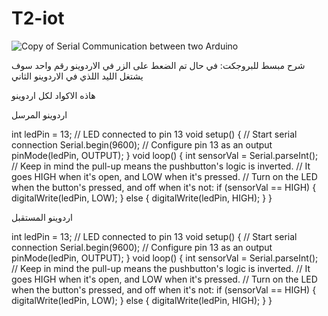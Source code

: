 # T2-iot

![Copy of Serial Communication between two Arduino](https://github.com/MohammadShnaimar/T2-iot/assets/139280577/4ca7045e-3d2c-40b0-8ede-a2686fbbd598)

شرح مبسط للبروجكت: في حال تم الضعط على الزر في الاردوينو رقم واحد سوف يشتغل الليد اللذي في الاردوينو الثاني

هاذه الاكواد لكل اردوينو

اردوينو المرسل




int ledPin = 13; // LED connected to pin 13
void setup() {
  // Start serial connection
  Serial.begin(9600);
  // Configure pin 13 as an output
  pinMode(ledPin, OUTPUT);
}
void loop() {
    int sensorVal = Serial.parseInt();
    // Keep in mind the pull-up means the pushbutton's logic is inverted.
    // It goes HIGH when it's open, and LOW when it's pressed.
    // Turn on the LED when the button's pressed, and off when it's not:
    if (sensorVal == HIGH) {
      digitalWrite(ledPin, LOW);
    } else {
      digitalWrite(ledPin, HIGH);
    }
  }









اردوينو المستقبل

int ledPin = 13; // LED connected to pin 13
void setup() {
  // Start serial connection
  Serial.begin(9600);
  // Configure pin 13 as an output
  pinMode(ledPin, OUTPUT);
}
void loop() {
    int sensorVal = Serial.parseInt();
    // Keep in mind the pull-up means the pushbutton's logic is inverted.
    // It goes HIGH when it's open, and LOW when it's pressed.
    // Turn on the LED when the button's pressed, and off when it's not:
    if (sensorVal == HIGH) {
      digitalWrite(ledPin, LOW);
    } else {
      digitalWrite(ledPin, HIGH);
    }
  }

